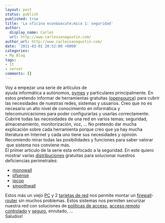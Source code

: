```yaml
---
layout: post
status: publish
published: true
title: 'La oficina econ&oacute;mica 1: seguridad'
author:
  display_name: Carles
  url: http://www.carlessanagustin.com/
author_url: http://www.carlessanagustin.com/
date: '2011-03-01 20:52:00 +0000'
categories:
- My Blog
tags:
- it
- server
comments: []
---
```

<p>Voy a empezar una serie de&nbsp;art&iacute;culos&nbsp;de ayuda&nbsp;inform&aacute;tica&nbsp;a&nbsp;aut&oacute;nomos,&nbsp;<a href="http://es.wikipedia.org/wiki/Pymes">pymes</a> y particulares principalmente. En estos pretendo informar de herramientas gratuitas (<a href="http://es.wikipedia.org/wiki/Open_source">opensource</a>) para cubrir las necesidades de nuestras redes, sistemas y usuarios. Creo que no es necesario un alto nivel de conocimiento en&nbsp;inform&aacute;tica&nbsp;y telecomunicaciones para poder configurarlas y usarlas correctamente. Cubrir&eacute; todas las necesidades de una red en varios temas; seguridad, almacenamiento, monitorizaci&oacute;n, voz, ... No pretendo dar mucha explicaci&oacute;n sobre cada herramienta porque creo que ya hay mucha literatura en Internet y cada uno tiene sus necesidades y opini&oacute;n. Recomiendo mirar todas las posibilidades y funciones para saber valorar &nbsp;que sistema nos conviene m&aacute;s.<br />
El primer articulo de la serie esta enfocado a la seguridad. En este quiero mostrar varias <a href="http://es.wikipedia.org/wiki/Distribuci%C3%B3n_Linux">distribuciones</a> gratuitas para solucionar nuestros deficiencias perimetrales:</p>
<ul>
<li><a href="http://m0n0.ch/">monowall</a></li>
<li><a href="http://www.pfsense.org/">pfsense</a></li>
<li><a href="http://www.ipcop.org/">ipcop</a></li>
<li><a href="http://www.smoothwall.org/">smoothwall</a></li>
</ul>
<p>Estos m&aacute;s un viejo <a href="http://es.wikipedia.org/wiki/Computadora_personal">PC</a> y 2&nbsp;<a href="http://es.wikipedia.org/wiki/Network_Interface_Card">tarjetas&nbsp;de red</a> nos permite montar un <a href="http://es.wikipedia.org/wiki/Cortafuegos_(inform%C3%A1tica)">firewall</a>-<a href="http://es.wikipedia.org/wiki/Router">router</a> sin muchos problemas.&nbsp;Estos sistemas nos permiten securizar nuestra red con soluciones de&nbsp;<a href="http://es.wikipedia.org/wiki/Cortafuegos_(inform%C3%A1tica)#Pol.C3.ADticas_del_cortafuegos">pol&iacute;ticas&nbsp;de acceso</a>, <a href="http://es.wikipedia.org/wiki/Red_privada_virtual">acceso remoto</a> <a href="http://es.wikipedia.org/wiki/Log_(registro)">controlado</a> y <a href="http://es.wikipedia.org/wiki/Encriptacion">seguro</a>, enrutado, ...<br />
Saludos!</p>
